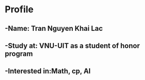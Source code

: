 # Profile
## -Name: Tran Nguyen Khai Lac
## -Study at: VNU-UIT as a student of honor program
## -Interested in:Math, cp, AI
